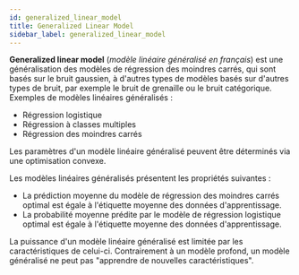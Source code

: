 ```yaml
---
id: generalized_linear_model
title: Generalized Linear Model
sidebar_label: generalized_linear_model
---
```

**Generalized linear model** (*modèle linéaire généralisé en français*) est une généralisation des modèles de régression des moindres carrés, qui sont basés sur le bruit gaussien, à d'autres types de modèles basés sur d'autres types de bruit, par exemple le bruit de grenaille ou le bruit catégorique. Exemples de modèles linéaires généralisés :
* Régression logistique
* Régression à classes multiples
* Régression des moindres carrés

Les paramètres d'un modèle linéaire généralisé peuvent être déterminés via une optimisation convexe.

Les modèles linéaires généralisés présentent les propriétés suivantes :
* La prédiction moyenne du modèle de régression des moindres carrés optimal est égale à l'étiquette moyenne des données d'apprentissage.
* La probabilité moyenne prédite par le modèle de régression logistique optimal est égale à l'étiquette moyenne des données d'apprentissage.

La puissance d'un modèle linéaire généralisé est limitée par les caractéristiques de celui-ci. Contrairement à un modèle profond, un modèle généralisé ne peut pas "apprendre de nouvelles caractéristiques".
